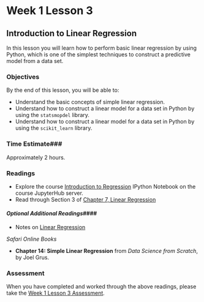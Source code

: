 # Week 1 Lesson 3 #
## Introduction to Linear Regression ##

In this lesson you will learn how to perform basic linear regression by
using Python, which is one of the simplest techniques to construct a
predictive model from a data set.


### Objectives ###
By the end of this lesson, you will be able to:

- Understand the basic concepts of simple linear regression.
- Understand how to construct a linear model for a data set in Python by using the `statsmopdel` library.
- Understand how to construct a linear model for a data set in Python by using the `scikit_learn` library.

### Time Estimate###

Approximately 2 hours.

### Readings ####

- Explore the course [Introduction to Regression][intro2regress] IPython Notebook on the course JupyterHub server.
- Read through Section 3 of [Chapter 7, Linear Regression][blr]

#### *Optional Additional Readings*####

- Notes on [Linear Regression](http://people.duke.edu/%7Ernau/Notes_on_linear_regression_analysis--Robert_Nau.pdf)

_Safari Online Books_

- **Chapter 14: Simple Linear Regression** from _Data Science from Scratch_, by Joel Grus.

### Assessment ###

When you have completed and worked through the above readings, please
take the [Week 1 Lesson 3
Assessment](https://learn.illinois.edu/mod/quiz/view.php?id=1325224).

[intro2regress]: notebooks/intro2regress.ipynb
[blr]: https://www.openintro.org/download.php?file=os2_07&referrer=/stat/textbook/textbook_os2_chapters.php
